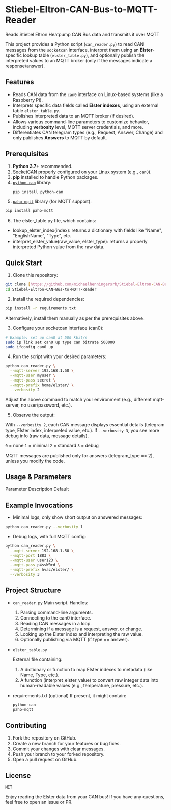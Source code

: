# Stiebel-Eltron-CAN-Bus-to-MQTT-Reader
Reads Stiebel Eltron Heatpump CAN Bus data and transmits it over MQTT


This project provides a Python script (`can_reader.py`) to read CAN messages from the `socketcan` interface, interpret them using an **Elster**-specific lookup table (`elster_table.py`), and optionally publish the interpreted values to an MQTT broker (only if the messages indicate a response/answer).

## Features

- Reads CAN data from the `can0` interface on Linux-based systems (like a Raspberry Pi).
- Interprets specific data fields called **Elster indexes**, using an external table `elster_table.py`.
- Publishes interpreted data to an MQTT broker (if desired).
- Allows various command-line parameters to customize behavior, including **verbosity** level, MQTT server credentials, and more.
- Differentiates CAN telegram types (e.g., Request, Answer, Change) and only publishes **Answers** to MQTT by default.

## Prerequisites

1. **Python 3.7+** recommended.
2. [SocketCAN](https://www.kernel.org/doc/Documentation/networking/can.txt) properly configured on your Linux system (e.g., `can0`).
3. **pip** installed to handle Python packages.
4. [`python-can`](https://pypi.org/project/python-can/) library:
   ```bash
   pip install python-can

5. [`paho-mqtt`](https://pypi.org/project/paho-mqtt/) library (for MQTT support):
```bash
pip install paho-mqtt
```

6. The elster_table.py file, which contains:
* lookup_elster_index(index): returns a dictionary with fields like "Name", "EnglishName", "Type", etc.
* interpret_elster_value(raw_value, elster_type): returns a properly interpreted Python value from the raw data.

## Quick Start

1. Clone this repository:
```bash
git clone [https://github.com/michaelhenningersrb/Stiebel-Eltron-CAN-Bus-to-MQTT-Reader](https://github.com/michaelhenningersrb/Stiebel-Eltron-CAN-Bus-to-MQTT-Reader)
cd Stiebel-Eltron-CAN-Bus-to-MQTT-Reader
```

2. Install the required dependencies:

```bash
pip install -r requirements.txt
```

Alternatively, install them manually as per the prerequisites above.

3. Configure your socketcan interface (can0):

```bash
# Example: set up can0 at 500 kbit/s
sudo ip link set can0 up type can bitrate 500000
sudo ifconfig can0 up
```
4. Run the script with your desired parameters:

```bash
python can_reader.py \
  --mqtt-server 192.168.1.50 \
  --mqtt-user myuser \
  --mqtt-pass secret \
  --mqtt-prefix home/elster/ \
  --verbosity 2
```

Adjust the above command to match your environment (e.g., different mqtt-server, no user/password, etc.).

5. Observe the output:

With `--verbosity 2`, each CAN message displays essential details (telegram type, Elster index, interpreted value, etc.).
If `--verbosity 3`, you see more debug info (raw data, message details).

`0` = none
`1` = minimal
`2` = standard
`3` = debug

MQTT messages are published only for answers (telegram_type == 2), unless you modify the code.

## Usage & Parameters
Parameter	Description	Default

## Example Invocations
* Minimal logs, only show short output on answered messages:
```bash
python can_reader.py --verbosity 1
```

* Debug logs, with full MQTT config:
```bash
python can_reader.py \
  --mqtt-server 192.168.1.50 \
  --mqtt-port 1883 \
  --mqtt-user user123 \
  --mqtt-pass p4ssW0rd \
  --mqtt-prefix hvac/elster/ \
  --verbosity 3
```
## Project Structure
* `can_reader.py`
  Main script. Handles:

  1. Parsing command-line arguments.
  2. Connecting to the can0 interface.
  3. Reading CAN messages in a loop.
  4. Determining if a message is a request, answer, or change.
  5. Looking up the Elster index and interpreting the raw value.
  6. Optionally publishing via MQTT (if type == answer).
    
* `elster_table.py`
  
  External file containing:

  1. A dictionary or function to map Elster indexes to metadata (like Name, Type, etc.).
  2. A function (interpret_elster_value) to convert raw integer data into human-readable values (e.g., temperature, pressure, etc.).

* requirements.txt (optional)
  If present, it might contain:

  ```txt
  python-can
  paho-mqtt
  ```

## Contributing
1. Fork the repository on GitHub.
2. Create a new branch for your features or bug fixes.
3. Commit your changes with clear messages.
4. Push your branch to your forked repository.
5. Open a pull request on GitHub.

## License
`MIT`

Enjoy reading the Elster data from your CAN bus! If you have any questions, feel free to open an issue or PR.
